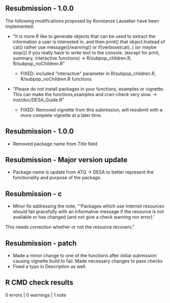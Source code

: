 ## Resubmission - 1.0.0
The following modifications proposed by Konstanze Lauseker have been implemented:
  * "It is more R like to generate objects that can be used to extract the information a user is interested in, and then print() that object.Instead of cat() rather use message()/warning() or if(verbose)cat(..) (or maybe stop()) if you really have to write text to the console. (except for print, summary, interactive functions) -> R/subpop_children.R, R/subpop_noChildren.R"
    * FIXED: included "interactive" parameter in R/subpop_children.R, R/subpop_noChildren.R functions
  
  * "Please do not install packages in your functions, examples or vignette. This can make the functions,examples and cran-check very slow. -> inst/doc/DESA_Guide.R"
    * FIXED: Removed vignette from this submission, will resubmit with a more complete vignette at a later time.

## Resubmission - 1.0.0
* Removed package name from Title field

## Resubmission - Major version update
* Package name is update from ATQ -> DESA to better represent the functionality and purpose of the package.

## Resubmission - c

* Minor fix addressing the note, 
"'Packages which use Internet resources should fail gracefully with an informative message if the resource is not available or has changed (and not give a check warning nor error).'

This needs correction whether or not the resource recovers."


## Resubmission - patch

* Made a minor change to one of the functions after initial submission causing vignette build to fail. Made necessary changes to pass checks
* Fixed a typo in Description as well.

## R CMD check results

0 errors | 0 warnings | 1 note

